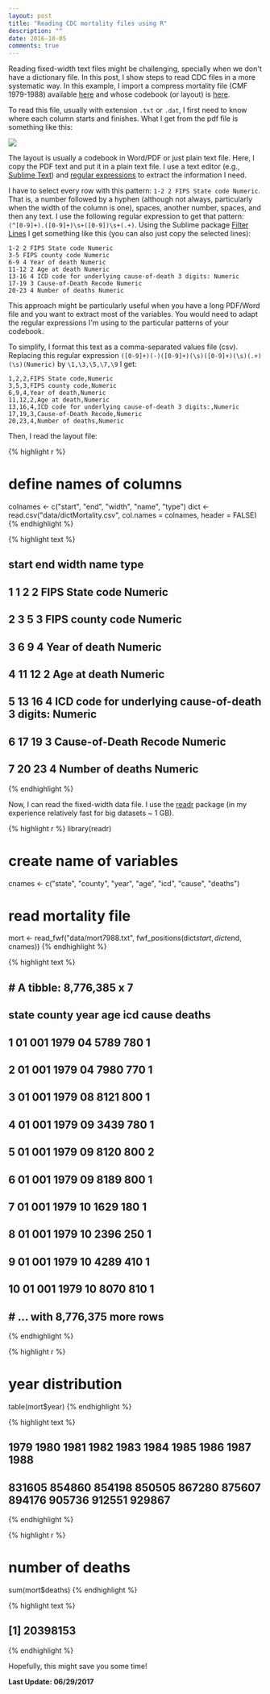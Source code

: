 ```yaml
---
layout: post
title: "Reading CDC mortality files using R"
description: ""
date: 2016-10-05
comments: true
---
```



Reading  fixed-width text files might be challenging, specially when we don't have a dictionary file. In this post, I show steps to read CDC files in a more systematic way. In this example, I import a compress mortality file (CMF 1979-1988) available [here](http://www.cdc.gov/nchs/data_access/cmf.htm) and  whose codebook (or layout) is [here](http://www.cdc.gov/nchs/data/mortab/filelayout68_88.pdf).

To read this file, usually with extension `.txt` or `.dat`,  I first need to know where each column starts and finishes. What I get from the pdf file is something like this:


![](/assets/img/mortalityLayout.png)

The layout is usually a codebook in Word/PDF or just plain text file. Here, I copy the PDF text and put it in a plain text file. I use a text editor (e.g., [Sublime Text](https://www.sublimetext.com/)) and [regular expressions](https://en.wikipedia.org/wiki/Regular_expression) to extract the information I need.

I have to select every row with this pattern: `1-2 2 FIPS State code Numeric`. That is, a number followed by a hyphen (although not always, particularly when the width of the column is one), spaces, another number, spaces, and then any text. I use the following regular expression to get that pattern: `(^[0-9]+).([0-9]+)\s+([0-9])\s+(.+)`. Using the Sublime package [Filter Lines](https://packagecontrol.io/packages/Filter%20Lines) I get something like this (you can also just copy the selected lines):

```
1-2 2 FIPS State code Numeric
3-5 FIPS county code Numeric
6-9 4 Year of death Numeric
11-12 2 Age at death Numeric
13-16 4 ICD code for underlying cause-of-death 3 digits: Numeric
17-19 3 Cause-of-Death Recode Numeric
20-23 4 Number of deaths Numeric
```

This approach might be particularly useful when you have a long PDF/Word file and you want to extract most of the variables. You would need to adapt the regular expressions I'm using to the particular patterns of your codebook.

To simplify, I format this text as a comma-separated values file (csv). Replacing this regular expression `([0-9]+)(-)([0-9]+)(\s)([0-9]+)(\s)(.+)(\s)(Numeric)` by `\1,\3,\5,\7,\9` I get:

```
1,2,2,FIPS State code,Numeric
3,5,3,FIPS county code,Numeric
6,9,4,Year of death,Numeric
11,12,2,Age at death,Numeric
13,16,4,ICD code for underlying cause-of-death 3 digits:,Numeric
17,19,3,Cause-of-Death Recode,Numeric
20,23,4,Number of deaths,Numeric
```

Then, I read the layout file:


{% highlight r %}
# define names of columns
colnames <- c("start", "end", "width", "name", "type")
dict <- read.csv("data/dictMortality.csv", col.names = colnames, header = FALSE)
{% endhighlight %}


{% highlight text %}
##   start end width                                             name    type
## 1     1   2     2                                  FIPS State code Numeric
## 2     3   5     3                                 FIPS county code Numeric
## 3     6   9     4                                    Year of death Numeric
## 4    11  12     2                                     Age at death Numeric
## 5    13  16     4 ICD code for underlying cause-of-death 3 digits: Numeric
## 6    17  19     3                            Cause-of-Death Recode Numeric
## 7    20  23     4                                 Number of deaths Numeric
{% endhighlight %}

Now, I can read the fixed-width data file. I use the [readr](https://github.com/hadley/readr) package (in my experience relatively fast for big datasets ~ 1 GB).


{% highlight r %}
library(readr)

# create name of variables
cnames <- c("state", "county", "year", "age", "icd", "cause", "deaths")

# read mortality file
mort <- read_fwf("data/mort7988.txt", fwf_positions(dict$start, dict$end, cnames))
{% endhighlight %}


{% highlight text %}
## # A tibble: 8,776,385 x 7
##    state county  year   age   icd cause deaths
##    <chr>  <chr> <int> <chr> <chr> <chr>  <int>
##  1    01    001  1979    04  5789   780      1
##  2    01    001  1979    04  7980   770      1
##  3    01    001  1979    08  8121   800      1
##  4    01    001  1979    09  3439   780      1
##  5    01    001  1979    09  8120   800      2
##  6    01    001  1979    09  8189   800      1
##  7    01    001  1979    10  1629   180      1
##  8    01    001  1979    10  2396   250      1
##  9    01    001  1979    10  4289   410      1
## 10    01    001  1979    10  8070   810      1
## # ... with 8,776,375 more rows
{% endhighlight %}


{% highlight r %}
# year distribution
table(mort$year)
{% endhighlight %}



{% highlight text %}
##   1979   1980   1981   1982   1983   1984   1985   1986   1987   1988
## 831605 854860 854198 850505 867280 875607 894176 905736 912551 929867
{% endhighlight %}


{% highlight r %}
# number of deaths
sum(mort$deaths)
{% endhighlight %}



{% highlight text %}
## [1] 20398153
{% endhighlight %}

Hopefully, this might save you some time!

**Last Update: 06/29/2017**
